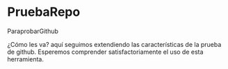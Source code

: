 # PruebaRepo
ParaprobarGithub

¿Cómo les va? aquí seguimos extendiendo las características de la prueba de github.
Esperemos comprender satisfactoriamente el uso de esta herramienta.
